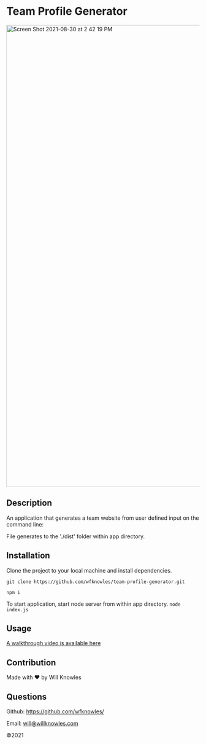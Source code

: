 # Team Profile Generator

<img width="1203" alt="Screen Shot 2021-08-30 at 2 42 19 PM" src="https://user-images.githubusercontent.com/23103606/131395733-c35720db-4285-42e9-8273-463f900b92d7.png">

## Description
An application that generates a team website from user defined input on the command line:

File generates to the './dist' folder within app directory.

## Installation
Clone the project to your local machine and install dependencies.

```git clone https://github.com/wfknowles/team-profile-generator.git```

```npm i```

To start application, start node server from within app directory.
```node index.js```

## Usage
[A walkthrough video is available here](https://drive.google.com/file/d/1bo6anhUQrtdVEAPfGVcF6IWLLMzOtTsn/view)

## Contribution
Made with ❤️ by Will Knowles

## Questions
Github: https://github.com/wfknowles/

Email: will@willknowles.com

©️2021


